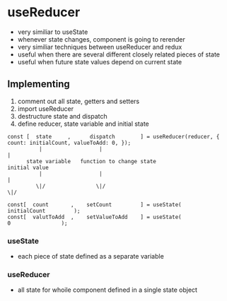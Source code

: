 # useReducer

- very similiar to useState
- whenever state changes, component is going to rerender
- very similiar techniques between useReducer and redux
- useful when there are several different closely related pieces of state
- useful when future state values depend on current state

## Implementing

1. comment out all state, getters and setters
1. import useReducer
1. destructure state and dispatch
1. define reducer, state variable and initial state

```
const [  state     ,      dispatch        ] = useReducer(reducer, { count: initialCount, valueToAdd: 0, });
          |                  |                                                          |
      state variable   function to change state                                     initial value
          |                  |                                                          |
         \|/                \|/                                                        \|/

const[  count       ,    setCount         ] = useState(                             initialCount         );
const[  valutToAdd  ,    setValueToAdd    ] = useState(                                 0                );
```

### useState

- each piece of state defined as a separate variable

### useReducer

- all state for whoile component defined in a single state object
